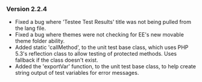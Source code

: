 ### Version 2.2.4

- Fixed a bug where 'Testee Test Results' title was not being pulled from the lang file.
- Fixed a bug where themes were not checking for EE's new movable theme folder ability.
- Added static 'callMethod', to the unit test base class, which uses PHP 5.3's reflection class to allow testing of protected methods. Uses fallback if the class doesn't exist.
- Added the 'exportVar' function, to the unit test base class, to help create string output of test variables for error messages.